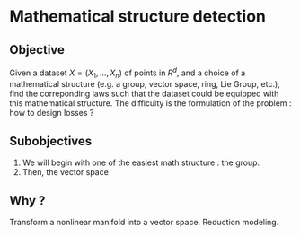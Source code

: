 # Mathematical structure detection

## Objective 
Given a dataset $X=(X_1,\ldots,X_n)$ of points in $R^d$, and a choice of a mathematical structure (e.g. a group, vector space, ring, Lie Group, etc.), find the correponding laws such that the dataset could be equipped with this mathematical structure.
The difficulty is the formulation of the problem : how to design losses ?

## Subobjectives 

1. We will begin with one of the easiest math structure : the group.
2. Then, the vector space

## Why ?
Transform a nonlinear manifold into a vector space. Reduction modeling.
